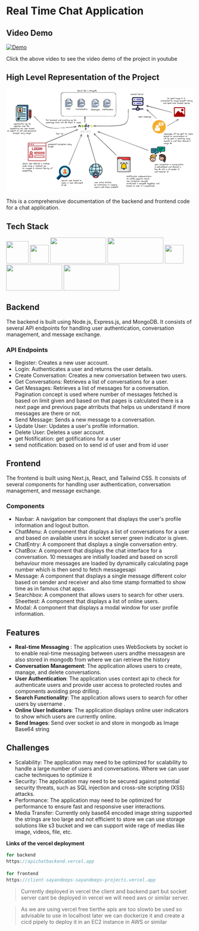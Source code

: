 # Real Time Chat Application
## Video Demo
[![Demo](https://i9.ytimg.com/vi/pmaVh4I9oPU/mqdefault.jpg?sqp=CNyytLQG-oaymwEmCMACELQB8quKqQMa8AEB-AH-CYAC0AWKAgwIABABGGUgZShlMA8=&rs=AOn4CLCiPLupQtitYR-PhKhxJF1zLEBukw)](https://youtu.be/pmaVh4I9oPU)

Click the above video to see the video demo of the project in youtube 

## High Level Representation of the Project 
![plot](./hld.png)


This is a comprehensive documentation of the backend and frontend code for a chat application.

## Tech Stack
<img src="https://pbs.twimg.com/profile_images/1645688598375854080/nqUAmhWs_400x400.jpg" width="60" height="60"> <img src="https://upload.wikimedia.org/wikipedia/commons/thumb/4/4c/Typescript_logo_2020.svg/1200px-Typescript_logo_2020.svg.png" width="50" height="50"> <img src="https://miro.medium.com/v2/resize:fit:1000/0*tCIiFzfAKsblfxnM.png" width="150" height="70">  <img src="https://ik.imagekit.io/ably/ghost/prod/2021/03/socket-io-logo-1.jpeg?tr=w-1728,q-50" width="150" height="70"> <img src="https://upload.wikimedia.org/wikipedia/commons/6/6a/JavaScript-logo.png" width="50" height="50">  <img src="https://encrypted-tbn0.gstatic.com/images?q=tbn:ANd9GcTzsZf3LStssrnGmM6zFJLHGmAVPHjZCX28tQ&s" width="150" height="70">
<img src="https://getlogovector.com/wp-content/uploads/2021/01/tailwind-css-logo-vector.png" width="150" height="70"> 

## Backend

The backend is built using Node.js, Express.js, and MongoDB. It consists of several API endpoints for handling user authentication, conversation management, and message exchange.

### API Endpoints

- Register: Creates a new user account.
- Login: Authenticates a user and returns the user details.
- Create Conversation: Creates a new conversation between two users.
- Get Conversations: Retrieves a list of conversations for a user.
- Get Messages: Retrieves a list of messages for a conversation. Pagination concept is used where number of messages fetched is based on limit given and based on that pages is calculated there is a next page and previous page atrributs that helps us understand if more messages are there or not. 
- Send Message: Sends a new message to a conversation.
- Update User: Updates a user's profile information.
- Delete User: Deletes a user account.
- get Notification: get gotifications for a user 
- send notification: based on to send id of user and from id user 

## Frontend

The frontend is built using Next.js, React, and Tailwind CSS. It consists of several components for handling user authentication, conversation management, and message exchange.

### Components

- Navbar: A navigation bar component that displays the user's profile information and logout button.
- ChatMenu: A component that displays a list of conversations for a user and based on available users in socket server green indicator is given.
- ChatEntry: A component that displays a single conversation entry.
- ChatBox: A component that displays the chat interface for a conversation. 10 messages are initially loaded and based on scroll behaviour more messages are loaded by dynamically calculating page number which is then send to fetch messagesapi
- Message: A component that displays a single message different color based on sender and receiver and also time stamp formatted to show time as in famous chat apps.
- Searchbox: A component that allows users to search for other users.
Sheettest: A component that displays a list of online users.
- Modal: A component that displays a modal window for  user profile information.

## Features

- **Real-time Messaging** : The application uses WebSockets by socket io to enable real-time messaging between users andthe messagesn are also stored in mongodb from where we can retrieve the history
- **Conversation Management**: The application allows users to create, manage, and delete conversations.
- **User Authentication**: The application uses context api to check for authenticate users and provide user access to protected routes and components avoiding prop drilling .
- **Search Functionality**: The application allows users to search for other users by username .
- **Online User Indicators**: The application displays online user indicators to show which users are currently online.
- **Send Images**: Send over socket io and store in mongodb as Image Base64 string

## Challenges

- Scalability: The application may need to be optimized for scalability to handle a large number of users and conversations. Where we can user cache techniques to optimize it
- Security: The application may need to be secured against potential security threats, such as SQL injection and cross-site scripting (XSS) attacks.
- Performance: The application may need to be optimized for performance to ensure fast and responsive user interactions.
- Media Transfer: Currently only base64 encoded image string supported the strings are too large and not efficient to store we can use storage solutions like s3 bucket and we can support wide rage of medias like image, videos, file, etc.


**Links of the vercel deployment** 
``` java
for backend
https://apichatbackend.vercel.app

for frontend
https://client-sayandeeps-sayandeeps-projects.vercel.app

```

> Currently deployed in vercel the client and backend part but socket server cant be deployed in vercel we will need aws or similar server. 

> As we are using vercel free tierthe apis are too slowto be used so advisable to use in localhost later we can dockerize it and create a cicd pipely to deploy it in an EC2 instance in AWS or similar 